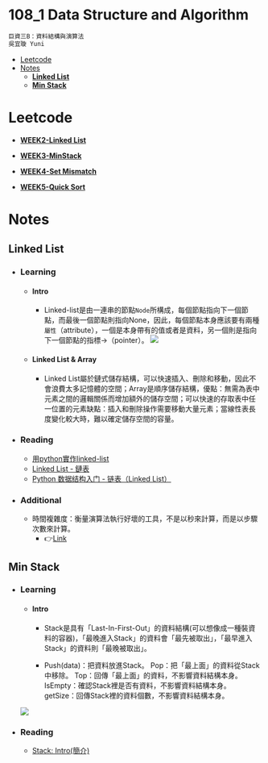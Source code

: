 # 108_1 Data Structure and Algorithm

```diff
巨資三B：資料結構與演算法
吳宜璇 Yuni
```

- [Leetcode](#leetcode)
- [Notes](#notes)
  * [__Linked List__](#--linked-list--)
  * [**Min Stack**](#--min-stack--)

# Leetcode
  
   * [**WEEK2-Linked List**](https://github.com/Yuni-wih/DSA-learning/tree/master/DSA-Leetcode/Week2%20%7C%7C%20Linked%20List)

   * [**WEEK3-MinStack**](https://github.com/Yuni-wih/DSA-learning/tree/master/DSA-Leetcode/Week3%20%7C%7C%20MinStack)

   * [**WEEK4-Set Mismatch**](https://github.com/Yuni-wih/DSA-learning/tree/master/DSA-Leetcode/Week4%20%7C%7C%20Set%20Mismatch)
   * [**WEEK5-Quick Sort**]()


# Notes

## __Linked List__
* ### Learning

    * #### Intro
        * Linked-list是由一連串的節點`Node`所構成，每個節點指向下一個節點，而最後一個節點則指向None，因此，每個節點本身應該要有兩種`屬性`（attribute），一個是本身帶有的值或者是資料，另一個則是指向下一個節點的指標->（pointer）。
    ![](https://i.imgur.com/AOctXtZ.png)
    * #### Linked List & Array
        * Linked List屬於鏈式儲存結構，可以快速插入、刪除和移動，因此不會浪費太多記憶體的空間；Array是順序儲存結構，優點：無需為表中元素之間的邏輯關係而增加額外的儲存空間；可以快速的存取表中任一位置的元素缺點：插入和刪除操作需要移動大量元素；當線性表長度變化較大時，難以確定儲存空間的容量。
 
* ### Reading
    * [用python實作linked-list](https://medium.com/@tobby168/用python實作linked-list-524441133d4d)
    * [Linked List - 鏈表](https://algorithm.yuanbin.me/zh-tw/basics_data_structure/linked_list.html)
    * [Python 数据结构入门 - 链表（Linked List）](https://python123.io/index/topics/data_structure/linked_list)

* ### Additional
    * 時間複雜度：衡量演算法執行好壞的工具，不是以秒來計算，而是以步驟次數來計算。
        * 👉[Link](https://medium.com/appworks-school/初學者學演算法-從時間複雜度認識常見演算法-一-b46fece65ba5)

## **Min Stack**

* ### Learning

    * #### Intro
        * Stack是具有「Last-In-First-Out」的資料結構(可以想像成一種裝資料的容器)，「最晚進入Stack」的資料會「最先被取出」，「最早進入Stack」的資料則「最晚被取出」。

        * Push(data)：把資料放進Stack。
          Pop：把「最上面」的資料從Stack中移除。
          Top：回傳「最上面」的資料，不影響資料結構本身。
          IsEmpty：確認Stack裡是否有資料，不影響資料結構本身。
          getSize：回傳Stack裡的資料個數，不影響資料結構本身。

    ![](https://i.imgur.com/H3HBwef.png)
    
* ### Reading
    * [Stack: Intro(簡介)](http://alrightchiu.github.io/SecondRound/stack-introjian-jie.html)



